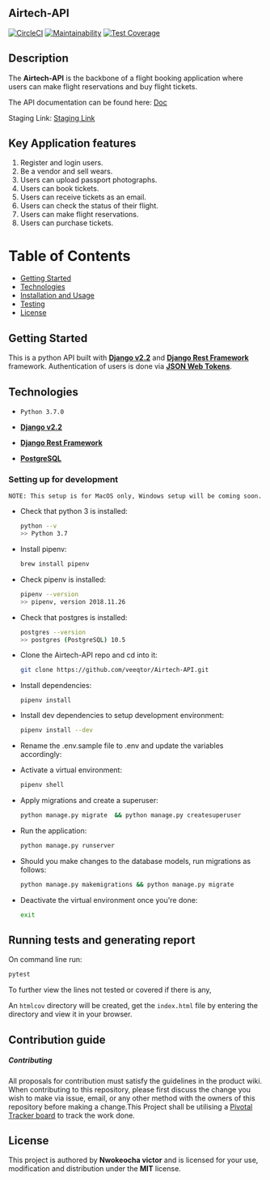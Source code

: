 ## Airtech-API
[![CircleCI](https://circleci.com/gh/veeqtor/Airtech-API/tree/develop.svg?style=svg)](https://circleci.com/gh/veeqtor/Airtech-API/tree/develop)
[![Maintainability](https://api.codeclimate.com/v1/badges/1f1da50d64b4e4a531ae/maintainability)](https://codeclimate.com/github/veeqtor/Airtech-API/maintainability)
[![Test Coverage](https://api.codeclimate.com/v1/badges/1f1da50d64b4e4a531ae/test_coverage)](https://codeclimate.com/github/veeqtor/Airtech-API/test_coverage)


## Description

The **Airtech-API** is the backbone of a flight booking application where 
users can make flight reservations and buy flight tickets.

The API documentation can be found here: 
[Doc](https://documenter.getpostman.com/view/5828093/S1a1bUm1?version=latest)

Staging Link: [Staging Link](https://airtech-v.herokuapp.com/)


## Key Application features

1. Register and login users.
2. Be a vendor and sell wears.
3. Users can upload passport photographs.
4. Users can book tickets.
5. Users can receive tickets as an email.
5. Users can check the status of their flight.
6. Users can make flight reservations.
7. Users can purchase tickets.


# Table of Contents

- [Getting Started](#getting-started)
- [Technologies](#technologies)
- [Installation and Usage](#Setting-up-for-development)
- [Testing](#Running-tests-and-generating-report)
- [License](#license)

## Getting Started

This is a python API built with [**Django v2.2**](https://docs.djangoproject.com) and [**Django Rest Framework**](https://www.django-rest-framework.org) framework. Authentication of users is done via [**JSON Web Tokens**](https://jwt.io/).

## Technologies

- `Python 3.7.0`

- [**Django v2.2**](https://docs.djangoproject.com)

- [**Django Rest Framework**](https://www.django-rest-framework.org) 

- [**PostgreSQL**](https://www.postgresql.org/)


### Setting up for development

```
NOTE: This setup is for MacOS only, Windows setup will be coming soon.
```

-   Check that python 3 is installed:

    ```bash
    python --v
    >> Python 3.7
    ```


-   Install pipenv:

    ```bash
    brew install pipenv
    ```

-   Check pipenv is installed:
    ```bash
    pipenv --version
    >> pipenv, version 2018.11.26
    ```
-   Check that postgres is installed:

    ```bash
    postgres --version
    >> postgres (PostgreSQL) 10.5
    ```

-   Clone the Airtech-API repo and cd into it:

    ```bash
    git clone https://github.com/veeqtor/Airtech-API.git
    ```

-   Install dependencies:

    ```
    pipenv install
    ```

-   Install dev dependencies to setup development environment:

    ```bash
    pipenv install --dev
    ```

-   Rename the .env.sample file to .env and update the variables accordingly:

-   Activate a virtual environment:

    ```bash
    pipenv shell
    ```

-   Apply migrations and create a superuser:

    ```bash
    python manage.py migrate  && python manage.py createsuperuser
    ```

-   Run the application:

    ```bash
    python manage.py runserver
    ```


-   Should you make changes to the database models, run migrations as follows:

    ```bash
    python manage.py makemigrations && python manage.py migrate
    ```


-   Deactivate the virtual environment once you're done:
    ```bash
    exit
    ```
    

##  Running tests and generating report

   On command line run: 
   
   ```bash
   pytest
   ```

   To further view the lines not tested or covered if there is any, 

   An `htmlcov` directory will be created, get the `index.html` file by entering the directory and view it in your browser.


## Contribution guide

##### Contributing

All proposals for contribution must satisfy the guidelines in the product wiki.
When contributing to this repository, please first discuss the change you wish to make via issue, email, or any other method with the owners of this repository before making a change.This Project shall be utilising a [Pivotal Tracker board](https://www.pivotaltracker.com/n/projects/2355429) to track the work done.

## License

This project is authored by **Nwokeocha victor** and is licensed for your use, modification and distribution under the **MIT** license.
